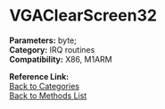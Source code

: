 # VGAClearScreen32

**Parameters:** byte;  
**Category:** IRQ routines  
**Compatibility:** X86, M1ARM  

**Reference Link:**  
[Back to Categories](../categories/irq_routines.md)  
[Back to Methods List](../../SUMMARY.md)
